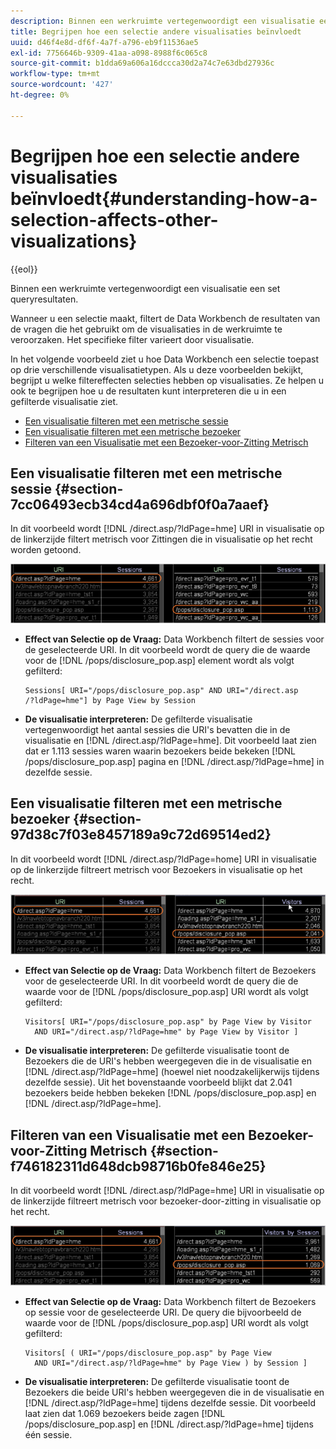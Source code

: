```yaml
---
description: Binnen een werkruimte vertegenwoordigt een visualisatie een set queryresultaten.
title: Begrijpen hoe een selectie andere visualisaties beïnvloedt
uuid: d46f4e8d-df6f-4a7f-a796-eb9f11536ae5
exl-id: 7756646b-9309-41aa-a098-8988f6c065c8
source-git-commit: b1dda69a606a16dccca30d2a74c7e63dbd27936c
workflow-type: tm+mt
source-wordcount: '427'
ht-degree: 0%

---
```


# Begrijpen hoe een selectie andere visualisaties beïnvloedt{#understanding-how-a-selection-affects-other-visualizations}

{{eol}}

Binnen een werkruimte vertegenwoordigt een visualisatie een set queryresultaten.

Wanneer u een selectie maakt, filtert de Data Workbench de resultaten van de vragen die het gebruikt om de visualisaties in de werkruimte te veroorzaken. Het specifieke filter varieert door visualisatie.

In het volgende voorbeeld ziet u hoe Data Workbench een selectie toepast op drie verschillende visualisatietypen. Als u deze voorbeelden bekijkt, begrijpt u welke filtereffecten selecties hebben op visualisaties. Ze helpen u ook te begrijpen hoe u de resultaten kunt interpreteren die u in een gefilterde visualisatie ziet.

* [Een visualisatie filteren met een metrische sessie](../../../../home/c-get-started/c-vis/c-sel-vis/c-sel-aff-vis.md#section-7cc06493ecb34cd4a696dbf0f0a7aaef)
* [Een visualisatie filteren met een metrische bezoeker](../../../../home/c-get-started/c-vis/c-sel-vis/c-sel-aff-vis.md#section-97d38c7f03e8457189a9c72d69514ed2)
* [Filteren van een Visualisatie met een Bezoeker-voor-Zitting Metrisch](../../../../home/c-get-started/c-vis/c-sel-vis/c-sel-aff-vis.md#section-f746182311d648dcb98716b0fe846e25)

## Een visualisatie filteren met een metrische sessie {#section-7cc06493ecb34cd4a696dbf0f0a7aaef}

In dit voorbeeld wordt [!DNL /direct.asp/?ldPage=hme] URI in visualisatie op de linkerzijde filtert metrisch voor Zittingen die in visualisatie op het recht worden getoond.

![](assets/client-vis1.png)

* **Effect van Selectie op de Vraag:** Data Workbench filtert de sessies voor de geselecteerde URI. In dit voorbeeld wordt de query die de waarde voor de [!DNL /pops/disclosure_pop.asp] element wordt als volgt gefilterd:

   ```
   Sessions[ URI="/pops/disclosure_pop.asp" AND URI="/direct.asp
   /?ldPage=hme"] by Page View by Session
   ```

* **De visualisatie interpreteren:** De gefilterde visualisatie vertegenwoordigt het aantal sessies die URI&#39;s bevatten die in de visualisatie en [!DNL /direct.asp/?ldPage=hme]. Dit voorbeeld laat zien dat er 1.113 sessies waren waarin bezoekers beide bekeken [!DNL /pops/disclosure_pop.asp] pagina en [!DNL /direct.asp/?ldPage=hme] in dezelfde sessie.

## Een visualisatie filteren met een metrische bezoeker {#section-97d38c7f03e8457189a9c72d69514ed2}

In dit voorbeeld wordt [!DNL /direct.asp/?ldPage=home] URI in visualisatie op de linkerzijde filtreert metrisch voor Bezoekers in visualisatie op het recht.

![](assets/client-vis2.png)

* **Effect van Selectie op de Vraag:** Data Workbench filtert de Bezoekers voor de geselecteerde URI. In dit voorbeeld wordt de query die de waarde voor de [!DNL /pops/disclosure_pop.asp] URI wordt als volgt gefilterd:

   ```
   Visitors[ URI="/pops/disclosure_pop.asp" by Page View by Visitor 
     AND URI="/direct.asp/?ldPage=hme" by Page View by Visitor ]
   ```

* **De visualisatie interpreteren:** De gefilterde visualisatie toont de Bezoekers die de URI&#39;s hebben weergegeven die in de visualisatie en [!DNL /direct.asp/?ldPage=hme] (hoewel niet noodzakelijkerwijs tijdens dezelfde sessie). Uit het bovenstaande voorbeeld blijkt dat 2.041 bezoekers beide hebben bekeken [!DNL /pops/disclosure_pop.asp] en [!DNL /direct.asp/?ldPage=hme].

## Filteren van een Visualisatie met een Bezoeker-voor-Zitting Metrisch {#section-f746182311d648dcb98716b0fe846e25}

In dit voorbeeld wordt [!DNL /direct.asp/?ldPage=hme] URI in visualisatie op de linkerzijde filtreert metrisch voor bezoeker-door-zitting in visualisatie op het recht.

![](assets/client-vis3.png)

* **Effect van Selectie op de Vraag:** Data Workbench filtert de Bezoekers op sessie voor de geselecteerde URI. De query die bijvoorbeeld de waarde voor de [!DNL /pops/disclosure_pop.asp] URI wordt als volgt gefilterd:

   ```
   Visitors[ ( URI="/pops/disclosure_pop.asp" by Page View 
     AND URI="/direct.asp/?ldPage=hme" by Page View ) by Session ]
   ```

* **De visualisatie interpreteren:** De gefilterde visualisatie toont de Bezoekers die beide URI&#39;s hebben weergegeven die in de visualisatie en [!DNL /direct.asp/?ldPage=hme] tijdens dezelfde sessie. Dit voorbeeld laat zien dat 1.069 bezoekers beide zagen [!DNL /pops/disclosure_pop.asp] en [!DNL /direct.asp/?ldPage=hme] tijdens één sessie.
